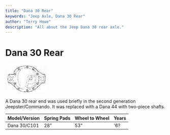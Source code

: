 ```yaml
---
title: "Dana 30 Rear"
keywords: "Jeep Axle, Dana 30 Rear"
author: "Terry Howe"
description: "All about the Jeep Dana 30 rear axle."
---
```

# Dana 30 Rear

[![Dana 30 diff cover](../../img/axle/bwd30_.jpg)](../../img/axle/bwd30.jpg)

A Dana 30 rear end was used briefly in the second generation Jeepster/Commando. It was replaced with a Dana 44 with two-piece shafts.

| Model/Version | Spring Pads | Wheel to Wheel | Years |
|---------------|-------------|----------------|-------|
| Dana 30/C101  | 28"         | 53"            | '6?   |